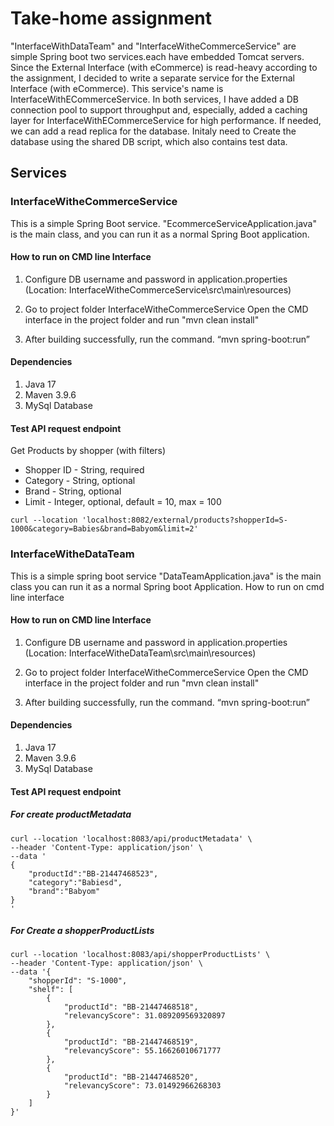 
# Take-home assignment

"InterfaceWithDataTeam" and "InterfaceWitheCommerceService" are simple Spring boot two services.each have embedded Tomcat servers. Since the External Interface (with eCommerce) is read-heavy according to the assignment, I decided to write a separate service for the External Interface (with eCommerce). This service's name is InterfaceWithECommerceService. In both services, I have added a DB connection pool to support throughput and, especially, added a caching layer for InterfaceWithECommerceService for high performance. If needed, we can add a read replica for the database.
Initaly need to Create the database using the shared DB script, which also contains test data.
## Services
### InterfaceWitheCommerceService
This is a simple Spring Boot service. "EcommerceServiceApplication.java" is the main class, and you can run it as a normal Spring Boot application.

#### How to run on CMD line Interface
1. Configure DB username and password in application.properties (Location: InterfaceWitheCommerceService\src\main\resources)

2. Go to project folder InterfaceWitheCommerceService
Open the CMD interface in the project folder and run "mvn clean install" 

3. After building successfully, run the command.  “mvn spring-boot:run”
#### Dependencies 

 1. Java 17
 2. Maven 3.9.6
 3. MySql Database

#### Test API request endpoint
Get Products by shopper (with filters)
* Shopper ID - String, required
* Category - String, optional
* Brand - String, optional
* Limit - Integer, optional, default = 10, max = 100
```
curl --location 'localhost:8082/external/products?shopperId=S-1000&category=Babies&brand=Babyom&limit=2'
```
### InterfaceWitheDataTeam
This is a simple spring boot service "DataTeamApplication.java" is the main class you can run it as a normal Spring boot Application.
How to run on cmd line interface

#### How to run on CMD line Interface
1. Configure DB username and password in application.properties (Location: InterfaceWitheDataTeam\src\main\resources)

2. Go to project folder InterfaceWitheCommerceService Open the CMD interface in the project folder and run "mvn clean install" 

3. After building successfully, run the command.  “mvn spring-boot:run”

#### Dependencies 

 1. Java 17
 2. Maven 3.9.6
 3. MySql Database

#### Test API request endpoint
##### For create productMetadata
```
curl --location 'localhost:8083/api/productMetadata' \
--header 'Content-Type: application/json' \
--data '
{
    "productId":"BB-21447468523",
    "category":"Babiesd",
    "brand":"Babyom"
}
'
```
##### For Create a shopperProductLists

```
curl --location 'localhost:8083/api/shopperProductLists' \
--header 'Content-Type: application/json' \
--data '{
    "shopperId": "S-1000",
    "shelf": [
        {
            "productId": "BB-21447468518",
            "relevancyScore": 31.089209569320897
        },
        {
            "productId": "BB-21447468519",
            "relevancyScore": 55.16626010671777
        },
        {
            "productId": "BB-21447468520",
            "relevancyScore": 73.01492966268303
        }
    ]
}'
```
